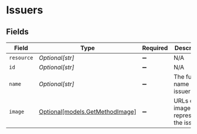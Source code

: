 # Issuers


## Fields

| Field                                                          | Type                                                           | Required                                                       | Description                                                    | Example                                                        |
| -------------------------------------------------------------- | -------------------------------------------------------------- | -------------------------------------------------------------- | -------------------------------------------------------------- | -------------------------------------------------------------- |
| `resource`                                                     | *Optional[str]*                                                | :heavy_minus_sign:                                             | N/A                                                            |                                                                |
| `id`                                                           | *Optional[str]*                                                | :heavy_minus_sign:                                             | N/A                                                            | ideal_ABNANL2A                                                 |
| `name`                                                         | *Optional[str]*                                                | :heavy_minus_sign:                                             | The full name of the issuer.                                   | ING Bank                                                       |
| `image`                                                        | [Optional[models.GetMethodImage]](../models/getmethodimage.md) | :heavy_minus_sign:                                             | URLs of images representing the issuer.                        |                                                                |